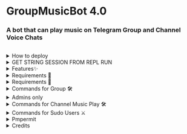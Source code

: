 <h1 align="centre">GroupMusicBot 4.0</h1>

### A bot that can play music on Telegram Group and Channel Voice Chats




##  
<details><summary>How to deploy</summary>
<p>
<br>


#### Deploy To Heroku 
<p align="center"><a href="https://heroku.com/deploy?template=https://github.com/MRK-YT/MT-GroupMusic-Bot"> <img src="https://img.shields.io/badge/Deploy%20To%20Heroku-blueviolet?style=for-the-badge&logo=heroku" width="210" height="34.45"/></a></p>
</pre>
</p>
</details>


<details><summary>GET STRING SESSION FROM REPL RUN</summary>
<p>
<pre>

[![Run on Repl.it](https://camo.githubusercontent.com/05149b448485553c6f14f6430a45c12dcc79ed3c/68747470733a2f2f7265706c2e69742f62616467652f6769746875622f6a61727669733231303930342f4a6172766973)](https://replit.com/@ZauteKm/GenerateStringSession#main.py)
</pre>
</p>
</details>

<details><summary>Features✨</summary>
<p>
<pre>
- Thumbnail Support
- Playlist Support
- Current playback support
- Showing track names when skipping
- Zero downtime, Fully Stable
- DEEZER,YOUTUBE & SAAVN PLAYBACK SUPPORTED
- Settings panel
- Control with buttons
- Userbot auto join
- Channel Music Play
</pre>
</p>
</details>

<details><summary>Requirements 📝</summary>
<p>
<pre>

- FFmpeg
- NodeJS [nodesource.com](https://nodesource.com/)
- Python 3.7+
- [PyTgCalls](https://github.com/pytgcalls/pytgcalls)
</pre>
</p>
</details>
 
<details><summary>Requirements 📝</summary>
<p>
<pre>
# Install Git First (apt-instll git)
$ git clone https://github.com/MRK-YT/MT-GroupMusic-Bot
$ cd MT-GroupMusic-Bot
# Upgrade sources
# Install All Requirements 
$ pip(3) install -r requirements.txt
# Rename example.env to local.env and fill
$ npm i -g npm
# Start Bot 
$ python(3) -m MusicBot
</pre>
</p>
</details>

<details><summary>Commands for Group 🛠</summary>
<p>
<pre>
#### For all in group

- `/play <song name>` - play song you requested
- `/play <reply to audio>` - play replied file
- `/dplay <song name>` - play song you requested via deezer
- `/splay <song name>` - play song you requested via jio saavn
- `/playlist` - Show now playing list
- `/current` - Show now playing
- `/song <song name>` - download songs you want quickly
- `/search <query>` - search videos on youtube with details
- `/deezer <song name>` - download songs you want quickly via deezer
- `/saavn <song name>` - download songs you want quickly via saavn
- `/video <song name>` - download videos you want quickly
</pre>
</p>
</details>

<details><summary>Admins only</summary>
<p>
<pre>
- `/player` - open music player settings panel
- `/pause` - pause song play
- `/resume` - resume song play
- `/skip` - play next song
- `/end` - stop music play
- `/userbotjoin` - invite assistant to your chat
- `/userbotleave` - remove assistant from your chat
- `/reload` - Refresh admin list
</pre>
</p>
</details>

<details><summary>Commands for Channel Music Play 🛠</summary>
<p>
<pre>
For linked group admins only:
- `/cplay <song name>` - play song you requested
- `/cplay <reply to audio>` - play replied file
- `/cdplay <song name>` - play song you requested via deezer
- `/csplay <song name>` - play song you requested via jio saavn
- `/cplaylist` - Show now playing list
- `/cccurrent` - Show now playing
- `/cplayer` - open music player settings panel
- `/cpause` - pause song play
- `/cresume` - resume song play
- `/cskip` - play next song
- `/cend` - stop music play
- `/userbotjoinchannel` - invite assistant to your chat
* channel is also can be used instead of c

If you donlt like to play in linked channel:
 1. Get your channel ID.
 2. Rename your group to: Channel Music: your_channel_id
 3. Simply send commands in your group.
</pre>
</p>
</details>

<details><summary>Commands for Sudo Users ⚔️</summary>
<p>
<pre>
- `/userbotleaveall` - remove assistant from all chats
- `/gcast <reply to message>` - globally brodcast replied message to all chats
- `/pmpermit [on/off]` - enable/disable pmpermit message
</pre>
</p>
</details>

<details><summary>Pmpermit</summary>
<p>
<pre>
- `.a` - approove someone to pm you
- `.da` - disapproove someone to pm you
+ Sudo Users can execute any command in any groups
</pre>
</p>
</details>

<details><summary>Credits</summary>
<p>
<pre>
#### Special Credits

- [Rojserbest](http://github.com/rojserbes): Callsmusic Developer


#### Editing....                                                          
<img src="https://telegra.ph/file/9e831d15da94deb56ef4c.jpg" width="200" height="200"><br>
<img src="https://badgen.net/badge/Name/Mrk YT/FF33FF?icon=awesome&labelColor=0080FF"></a>
<img src="https://badgen.net/badge/Skills/😞/purple?icon=terminal&labelColor=red"></a>
<a href="https://telegram.dog/MRK_yt"><img src="https://img.shields.io/badge/Telegram-Link-blue.svg?logo=telegram"></a>
<a href="https://github.com/MRK-YT"><img src="https://badgen.net/badge/Follow%20on%20/Github/80FF00?icon=github&labelColor=black"></a>
<a href="https://youtube.com/channel/UCmGBpXoM-OEm-FacOccVKgQ"><img src="https://img.shields.io/badge/YouTube-Channel-FF3333.svg?logo=youtube&logoColor=FF3333"></a>
<a href="https://Instagram.com/mrk_yt_"><img src="https://badgen.net/badge/Follow%20on%20/Instagram/80FF00?icon=Instagram&labelColor=black"></a>
                                                                                                        

[![Open Source? Yes!](https://badgen.net/badge/Oᴘᴇɴ%20Sᴏᴜʀᴄᴇ%20%3F/Yᴇs/yellow?icon=github)](https://github.com/MRK-YT/Pro-Auto-Filter-Bot-V2)
[![Ask Me Anything !](https://img.shields.io/badge/🤔%20Ask%20Me-Anything-1abc9c.svg)](https://telegram.dog/Mrk_Yt)
[![Report Bugs!](https://badgen.net/badge/🐞%20Report%20/Bugs/red)](https://telegram.dog/mrk_yt)
[![Join Channel !](https://badgen.net/badge/🔊%20Join%20/Channel/Black)](https://telegram.dog/mo_Tech_yt)

Join Our [Telegram Group](https://www.telegram.dog/Mo_Tech_Group) For Support/Assistance And Our [Channel](https://www.telegram.dog/Mo_Tech_YT) For Updates.   
   
Report Bugs, Give Feature Requests There..   
Do Fork And Star The Repository If You Liked It.
</pre>
</p>
</details>




